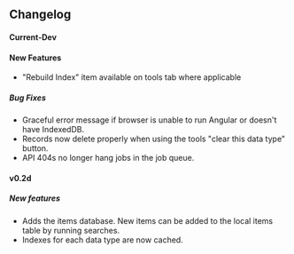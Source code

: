 ## Changelog

#### Current-Dev

#### New Features
- "Rebuild Index" item available on tools tab where applicable

##### Bug Fixes
- Graceful error message if browser is unable to run Angular or doesn't have IndexedDB.
- Records now delete properly when using the tools "clear this data type" button.
- API 404s no longer hang jobs in the job queue.

#### v0.2d

##### New features
- Adds the items database.  New items can be added to the local items table by running searches.
- Indexes for each data type are now cached.